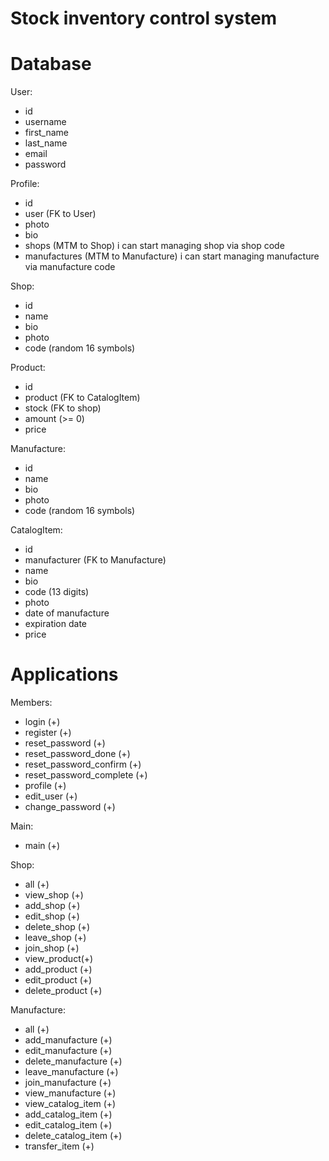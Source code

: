 # Stock inventory control system

# Database
User:
- id
- username
- first_name
- last_name
- email
- password

Profile:
- id
- user (FK to User)
- photo
- bio
- shops (MTM to Shop) i can start managing shop via shop code
- manufactures (MTM to Manufacture) i can start managing manufacture via manufacture code

Shop:
- id
- name
- bio
- photo
- code (random 16 symbols)

Product:
- id
- product (FK to CatalogItem)
- stock (FK to shop)
- amount (>= 0)
- price

Manufacture:
- id
- name
- bio
- photo
- code (random 16 symbols)

CatalogItem:
- id
- manufacturer (FK to Manufacture)
- name
- bio
- code (13 digits)
- photo
- date of manufacture
- expiration date
- price

# Applications

Members:
- login (+)
- register (+)
- reset_password (+)
- reset_password_done (+)
- reset_password_confirm (+)
- reset_password_complete (+)
- profile (+)
- edit_user (+)
- change_password (+)

Main:
- main (+)

Shop:
- all (+)
- view_shop (+)
- add_shop (+)
- edit_shop (+)
- delete_shop (+)
- leave_shop (+)
- join_shop (+)
- view_product(+)
- add_product (+)
- edit_product (+)
- delete_product (+)

Manufacture:
- all (+)
- add_manufacture (+)
- edit_manufacture (+)
- delete_manufacture (+)
- leave_manufacture (+)
- join_manufacture (+)
- view_manufacture (+)
- view_catalog_item (+)
- add_catalog_item (+)
- edit_catalog_item (+)
- delete_catalog_item (+)
- transfer_item (+)
